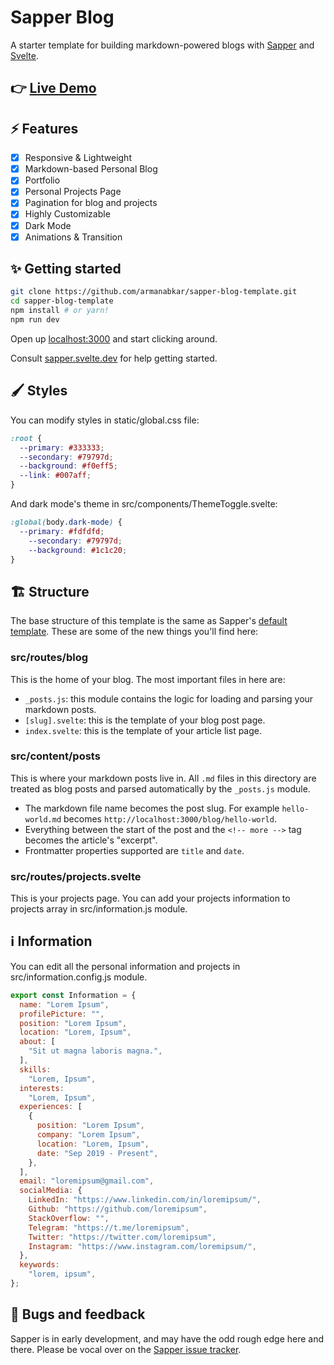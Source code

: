 # Sapper Blog

A starter template for building markdown-powered blogs with [Sapper](https://github.com/sveltejs/sapper) and [Svelte](https://github.com/sveltejs/svelte).

## 👉 [Live Demo](https://armanabkar.ir/)

## ⚡ Features

- [x] Responsive & Lightweight
- [x] Markdown-based Personal Blog 
- [x] Portfolio
- [x] Personal Projects Page
- [x] Pagination for blog and projects
- [x] Highly Customizable
- [x] Dark Mode
- [x] Animations & Transition

## ✨ Getting started

```bash
git clone https://github.com/armanabkar/sapper-blog-template.git
cd sapper-blog-template
npm install # or yarn!
npm run dev
```

Open up [localhost:3000](http://localhost:3000) and start clicking around.

Consult [sapper.svelte.dev](https://sapper.svelte.dev) for help getting started.

## 🖌 Styles

You can modify styles in static/global.css file:

```css
:root {
  --primary: #333333;
  --secondary: #79797d;
  --background: #f0eff5;
  --link: #007aff;
}
```

And dark mode's theme in src/components/ThemeToggle.svelte:

```css
:global(body.dark-mode) {
  --primary: #fdfdfd;
    --secondary: #79797d;
    --background: #1c1c20;
}
```

## 🏗 Structure

The base structure of this template is the same as Sapper's [default template](https://github.com/sveltejs/sapper-template/). These are some of the new things you'll find here:

### src/routes/blog

This is the home of your blog. The most important files in here are:

- `_posts.js`: this module contains the logic for loading and parsing your markdown posts.
- `[slug].svelte`: this is the template of your blog post page.
- `index.svelte`: this is the template of your article list page.

### src/content/posts

This is where your markdown posts live in. All `.md` files in this directory are treated as blog posts and parsed automatically by the `_posts.js` module.

- The markdown file name becomes the post slug. For example `hello-world.md` becomes `http://localhost:3000/blog/hello-world`.
- Everything between the start of the post and the `<!-- more -->` tag becomes the article's "excerpt".
- Frontmatter properties supported are `title` and `date`.

### src/routes/projects.svelte

This is your projects page. You can add your projects information to projects array in src/information.js module.

## ℹ️ Information

You can edit all the personal information and projects in src/information.config.js module.

```js
export const Information = {
  name: "Lorem Ipsum",
  profilePicture: "",
  position: "Lorem Ipsum",
  location: "Lorem, Ipsum",
  about: [
    "Sit ut magna laboris magna.",
  ],
  skills:
    "Lorem, Ipsum",
  interests:
    "Lorem, Ipsum",
  experiences: [
    {
      position: "Lorem Ipsum",
      company: "Lorem Ipsum",
      location: "Lorem, Ipsum",
      date: "Sep 2019 - Present",
    },
  ],
  email: "loremipsum@gmail.com",
  socialMedia: {
    LinkedIn: "https://www.linkedin.com/in/loremipsum/",
    Github: "https://github.com/loremipsum",
    StackOverflow: "",
    Telegram: "https://t.me/loremipsum",
    Twitter: "https://twitter.com/loremipsum",
    Instagram: "https://www.instagram.com/loremipsum/",
  },
  keywords:
    "lorem, ipsum",
};
```

## 🐛 Bugs and feedback

Sapper is in early development, and may have the odd rough edge here and there. Please be vocal over on the [Sapper issue tracker](https://github.com/sveltejs/sapper/issues).
